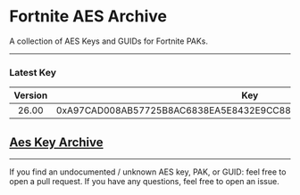# Fortnite AES Archive

A collection of AES Keys and GUIDs for Fortnite PAKs.
___

### Latest Key

| Version |                                Key                                 |
|:-------:|:------------------------------------------------------------------:|
|  26.00  | 0xA97CAD008AB57725B8AC6838EA5E8432E9CC888A6E5D739671ABFA3DA8C97D94 |

## [Aes Key Archive](https://github.com/egator6/fortnite-aes-archive/blob/main/archive.md)


___

If you find an undocumented / unknown AES key, PAK, or GUID: feel free to open a pull request. If you have any
questions, feel free to open an issue.
